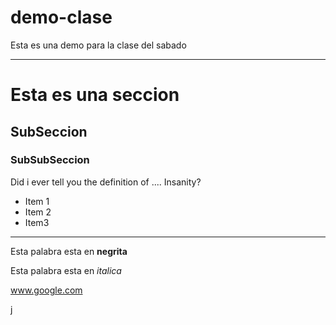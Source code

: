 # demo-clase
Esta es una demo para la clase del sabado
___
# Esta es una seccion

## SubSeccion

### SubSubSeccion


Did i ever tell you the definition of ....
Insanity?


* Item 1
* Item 2
* Item3

___

Esta palabra esta en **negrita**

Esta palabra esta en *italica*

www.google.com

j

